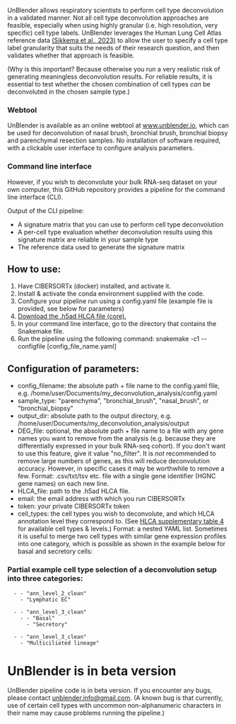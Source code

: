 UnBlender allows respiratory scientists to perform cell type deconvolution in a validated manner. Not all cell type deconvolution approaches are feasible, especially when using highly granular (i.e. high resolution, very specific) cell type labels. UnBlender leverages the Human Lung Cell Atlas reference data [(Sikkema et al., 2023)](https://www.nature.com/articles/s41591-023-02327-2) to allow the user to specify a cell type label granularity that suits the needs of their research question, and then validates whether that approach is feasible.

(Why is this important? Because otherwise you run a very realistic risk of generating meaningless deconvolution results. For reliable results, it is essential to test whether the chosen combination of cell types *can* be deconvoluted in the chosen sample type.)

### Webtool
UnBlender is available as an online webtool at www.unblender.io, which can be used for deconvolution of nasal brush, bronchial brush, bronchial biopsy and parenchymal resection samples. No installation of software required, with a clickable user interface to configure analysis parameters.

### Command line interface
However, if you wish to deconvolute your bulk RNA-seq dataset on your own computer, this GitHub repository provides a pipeline for the command line interface (CLI).

Output of the CLI pipeline:
- A signature matrix that you can use to perform cell type deconvolution
- A per-cell type evaluation whether deconvolution results using this signature matrix are reliable in your sample type
- The reference data used to generate the signature matrix

## How to use:
1) Have CIBERSORTx (docker) installed, and activate it.
2) Install & activate the conda environment supplied with the code.
3) Configure your pipeline run using a config.yaml file (example file is provided, see below for parameters)
4) [Download the .h5ad HLCA file (core).](https://cellxgene.cziscience.com/collections/6f6d381a-7701-4781-935c-db10d30de293)
4) In your command line interface, go to the directory that contains the Snakemake file.
5) Run the pipeline using the following command: 
	snakemake -c1 --configfile [config_file_name.yaml]

## Configuration of parameters:
- config_filename: the absolute path + file name to the config.yaml file, e.g. /home/user/Documents/my_deconvolution_analysis/config.yaml
- sample_type: "parenchyma", "bronchial_brush", "nasal_brush", or "bronchial_biopsy"
- output_dir: absolute path to the output directory, e.g.  /home/user/Documents/my_deconvolution_analysis/output
- DEG_file: optional, the absolute path + file name to a file with any gene names you want to remove from the analysis (e.g. because they are differentially expressed in your bulk RNA-seq cohort). If you don't want to use this feature, give it value "no_filter". It is *not* recommended to remove large numbers of genes, as this will reduce deconvolution accuracy. However, in specific cases it may be worthwhile to remove a few. Format: .csv/txt/tsv etc. file with a single gene identifier (HGNC gene names) on each new line.
- HLCA_file: path to the .h5ad HLCA file.
- email: the email address with which you run CIBERSORTx
- token: your private CIBERSORTx token
- cell_types: the cell types you wish to deconvolute, and which HLCA annotation level they correspond to. (See [HLCA supplementary table 4](https://www.nature.com/articles/s41591-023-02327-2#Sec57) for available cell types & levels.) Format: a nested YAML list. Sometimes it is useful to merge two cell types with similar gene expression profiles into one category, which is possible as shown in the example below for basal and secretory cells:

### Partial example cell type selection of a deconvolution setup into three categories:
```cell_types:
  - - "ann_level_2_clean"
    - "Lymphatic EC"

  - - "ann_level_3_clean"
    - - "Basal"
      - "Secretory"

  - - "ann_level_3_clean"
    - "Multiciliated lineage"
```

# UnBlender is in beta version
UnBlender pipeline code is in beta version. If you encounter any bugs, please contact unblender.info@gmail.com.
(A known bug is that currently, use of certain cell types with uncommon non-alphanumeric characters in their name may cause problems running the pipeline.)
